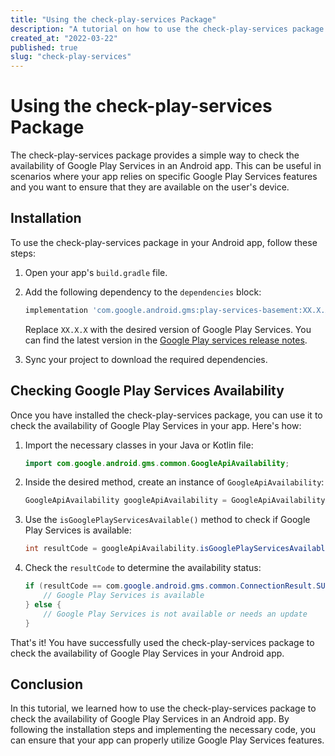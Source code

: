 ```yaml
---
title: "Using the check-play-services Package"
description: "A tutorial on how to use the check-play-services package for checking Google Play Services availability in an Android app."
created_at: "2022-03-22"
published: true
slug: "check-play-services"
---
```


# Using the check-play-services Package

The check-play-services package provides a simple way to check the availability of Google Play Services in an Android app. This can be useful in scenarios where your app relies on specific Google Play Services features and you want to ensure that they are available on the user's device.

## Installation

To use the check-play-services package in your Android app, follow these steps:

1. Open your app's `build.gradle` file.
2. Add the following dependency to the `dependencies` block:

   ```gradle
   implementation 'com.google.android.gms:play-services-basement:XX.X.X'
   ```

   Replace `XX.X.X` with the desired version of Google Play Services. You can find the latest version in the [Google Play services release notes](https://developers.google.com/android/guides/releases).

3. Sync your project to download the required dependencies.

## Checking Google Play Services Availability

Once you have installed the check-play-services package, you can use it to check the availability of Google Play Services in your app. Here's how:

1. Import the necessary classes in your Java or Kotlin file:

   ```java
   import com.google.android.gms.common.GoogleApiAvailability;
   ```

2. Inside the desired method, create an instance of `GoogleApiAvailability`:

   ```java
   GoogleApiAvailability googleApiAvailability = GoogleApiAvailability.getInstance();
   ```

3. Use the `isGooglePlayServicesAvailable()` method to check if Google Play Services is available:

   ```java
   int resultCode = googleApiAvailability.isGooglePlayServicesAvailable(context);
   ```

4. Check the `resultCode` to determine the availability status:

   ```java
   if (resultCode == com.google.android.gms.common.ConnectionResult.SUCCESS) {
       // Google Play Services is available
   } else {
       // Google Play Services is not available or needs an update
   }
   ```

That's it! You have successfully used the check-play-services package to check the availability of Google Play Services in your Android app.

## Conclusion

In this tutorial, we learned how to use the check-play-services package to check the availability of Google Play Services in an Android app. By following the installation steps and implementing the necessary code, you can ensure that your app can properly utilize Google Play Services features.